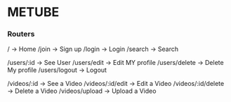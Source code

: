 # METUBE

### Routers

/ -> Home
/join -> Sign up
/login -> Login
/search -> Search

/users/:id -> See User
/users/edit -> Edit MY profile
/users/delete -> Delete My profile
/users/logout -> Logout

/videos/:id -> See a Video
/videos/:id/edit -> Edit a Video
/videos/:id/delete -> Delete a Video
/videos/upload -> Upload a Video
